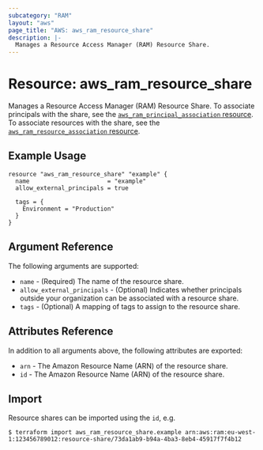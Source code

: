 ```yaml
---
subcategory: "RAM"
layout: "aws"
page_title: "AWS: aws_ram_resource_share"
description: |-
  Manages a Resource Access Manager (RAM) Resource Share.
---
```


# Resource: aws_ram_resource_share

Manages a Resource Access Manager (RAM) Resource Share. To associate principals with the share, see the [`aws_ram_principal_association` resource](/docs/providers/aws/r/ram_principal_association.html). To associate resources with the share, see the [`aws_ram_resource_association` resource](/docs/providers/aws/r/ram_resource_association.html).

## Example Usage

```hcl
resource "aws_ram_resource_share" "example" {
  name                      = "example"
  allow_external_principals = true

  tags = {
    Environment = "Production"
  }
}
```

## Argument Reference

The following arguments are supported:

* `name` - (Required) The name of the resource share.
* `allow_external_principals` - (Optional) Indicates whether principals outside your organization can be associated with a resource share.
* `tags` - (Optional) A mapping of tags to assign to the resource share.

## Attributes Reference

In addition to all arguments above, the following attributes are exported:

* `arn` - The Amazon Resource Name (ARN) of the resource share.
* `id` - The Amazon Resource Name (ARN) of the resource share.

## Import

Resource shares can be imported using the `id`, e.g.

```
$ terraform import aws_ram_resource_share.example arn:aws:ram:eu-west-1:123456789012:resource-share/73da1ab9-b94a-4ba3-8eb4-45917f7f4b12
```
